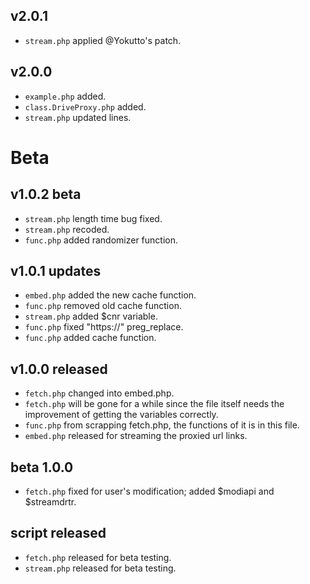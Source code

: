 ## v2.0.1
- `stream.php` applied @Yokutto's patch.

## v2.0.0
- `example.php` added.
- `class.DriveProxy.php` added.
- `stream.php` updated lines.

# Beta

## v1.0.2 beta

- `stream.php` length time bug fixed.
- `stream.php` recoded.
- `func.php` added randomizer function.

## v1.0.1 updates

- `embed.php` added the new cache function.
- `func.php` removed old cache function.
- `stream.php` added $cnr variable.
- `func.php` fixed "https://" preg_replace.
- `func.php` added cache function.

## v1.0.0 released

- `fetch.php` changed into embed.php.
- `fetch.php` will be gone for a while since the file itself needs the improvement of getting the variables correctly.
- `func.php` from scrapping fetch.php, the functions of it is in this file.
- `embed.php` released for streaming the proxied url links.

## beta 1.0.0

- `fetch.php` fixed for user's modification; added $modiapi and $streamdrtr.

## script released

- `fetch.php` released for beta testing.
- `stream.php` released for beta testing.
